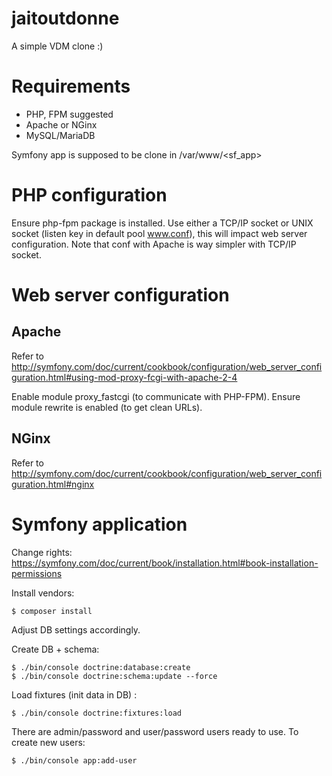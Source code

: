 jaitoutdonne
============

A simple VDM clone :)

# Requirements
  * PHP, FPM suggested
  * Apache or NGinx
  * MySQL/MariaDB

Symfony app is supposed to be clone in /var/www/<sf_app>

# PHP configuration

Ensure php-fpm package is installed.
Use either a TCP/IP socket or UNIX socket (listen key in default pool www.conf), this will impact web server configuration.
Note that conf with Apache is way simpler with TCP/IP socket.

# Web server configuration

## Apache

Refer to http://symfony.com/doc/current/cookbook/configuration/web_server_configuration.html#using-mod-proxy-fcgi-with-apache-2-4

Enable module proxy_fastcgi (to communicate with PHP-FPM).
Ensure module rewrite is enabled (to get clean URLs).

## NGinx
   
Refer to http://symfony.com/doc/current/cookbook/configuration/web_server_configuration.html#nginx

# Symfony application   
    
Change rights: https://symfony.com/doc/current/book/installation.html#book-installation-permissions

Install vendors:
    
    $ composer install
    
Adjust DB settings accordingly.

Create DB + schema:

    $ ./bin/console doctrine:database:create
    $ ./bin/console doctrine:schema:update --force
    
Load fixtures (init data in DB) : 

    $ ./bin/console doctrine:fixtures:load

There are admin/password and user/password users ready to use.
To create new users:

    $ ./bin/console app:add-user